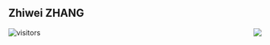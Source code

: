 ## Zhiwei ZHANG
<img align="right" src="https://github-readme-stats.vercel.app/api?username=zzw-zwzhang&show_icons=true&icon_color=CE1D2D&text_color=718096&bg_color=ffffff&hide_title=true" />

<!--
**zwzhang121/** is a ✨ _special_ ✨ repository because its `README.md` (this file) appears on your GitHub profile.

Here are some ideas to get you started:

-->

![visitors](https://visitor-badge.glitch.me/badge?page_id=zzw-zwzhang.zzw-zwzhang)
